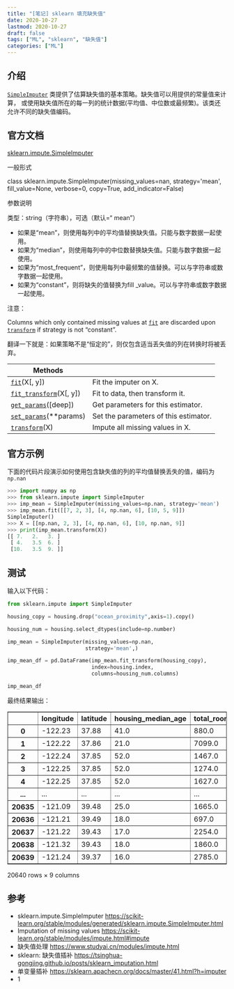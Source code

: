 ```yaml
---
title: "[笔记] sklearn 填充缺失值"
date: 2020-10-27
lastmod: 2020-10-27
draft: false
tags: ["ML", "sklearn", "缺失值"]
categories: ["ML"]
---
```


## 介绍

[`SimpleImputer`](https://www.studyai.cn/modules/generated/sklearn.impute.SimpleImputer.html#sklearn.impute.SimpleImputer) 类提供了估算缺失值的基本策略。缺失值可以用提供的常量值来计算， 或使用缺失值所在的每一列的统计数据(平均值、中位数或最频繁)。该类还允许不同的缺失值编码。

## 官方文档

 [sklearn.impute.SimpleImputer](https://scikit-learn.org/stable/modules/generated/sklearn.impute.SimpleImputer.html) 

一般形式 

class sklearn.impute.SimpleImputer(missing_values=nan, strategy='mean', fill_value=None, verbose=0, copy=True, add_indicator=False)

参数说明

类型：string（字符串），可选（默认=“ mean”）

- 如果是“mean”，则使用每列中的平均值替换缺失值。只能与数字数据一起使用。
- 如果为“median”，则使用每列中的中位数替换缺失值。只能与数字数据一起使用。
- 如果为“most_frequent”，则使用每列中最频繁的值替换。可以与字符串或数字数据一起使用。
- 如果为“constant”，则将缺失的值替换为fill _value。可以与字符串或数字数据一起使用。

注意：

Columns which only contained missing values at [`fit`](https://scikit-learn.org/stable/modules/generated/sklearn.impute.SimpleImputer.html#sklearn.impute.SimpleImputer.fit) are discarded upon [`transform`](https://scikit-learn.org/stable/modules/generated/sklearn.impute.SimpleImputer.html#sklearn.impute.SimpleImputer.transform) if strategy is not “constant”.

翻译一下就是：如果策略不是“恒定的”，则仅包含适当丢失值的列在转换时将被丢弃。

| Methods                                                      |                                       |
| ------------------------------------------------------------ | ------------------------------------- |
| [`fit`](https://scikit-learn.org/stable/modules/generated/sklearn.impute.SimpleImputer.html#sklearn.impute.SimpleImputer.fit)(X[, y]) | Fit the imputer on X.                 |
| [`fit_transform`](https://scikit-learn.org/stable/modules/generated/sklearn.impute.SimpleImputer.html#sklearn.impute.SimpleImputer.fit_transform)(X[, y]) | Fit to data, then transform it.       |
| [`get_params`](https://scikit-learn.org/stable/modules/generated/sklearn.impute.SimpleImputer.html#sklearn.impute.SimpleImputer.get_params)([deep]) | Get parameters for this estimator.    |
| [`set_params`](https://scikit-learn.org/stable/modules/generated/sklearn.impute.SimpleImputer.html#sklearn.impute.SimpleImputer.set_params)(**params) | Set the parameters of this estimator. |
| [`transform`](https://scikit-learn.org/stable/modules/generated/sklearn.impute.SimpleImputer.html#sklearn.impute.SimpleImputer.transform)(X) | Impute all missing values in X.       |

## 官方示例

下面的代码片段演示如何使用包含缺失值的列的平均值替换丢失的值，编码为 `np.nan` 

```python
>>> import numpy as np
>>> from sklearn.impute import SimpleImputer
>>> imp_mean = SimpleImputer(missing_values=np.nan, strategy='mean')
>>> imp_mean.fit([[7, 2, 3], [4, np.nan, 6], [10, 5, 9]])
SimpleImputer()
>>> X = [[np.nan, 2, 3], [4, np.nan, 6], [10, np.nan, 9]]
>>> print(imp_mean.transform(X))
[[ 7.   2.   3. ]
 [ 4.   3.5  6. ]
 [10.   3.5  9. ]]
```



## 测试

输入以下代码：


```python
from sklearn.impute import SimpleImputer

housing_copy = housing.drop("ocean_proximity",axis=1).copy()

housing_num = housing.select_dtypes(include=np.number)

imp_mean = SimpleImputer(missing_values=np.nan,
                         strategy='mean',)

imp_mean_df = pd.DataFrame(imp_mean.fit_transform(housing_copy), 
                           index=housing.index, 
                           columns=housing_num.columns)

imp_mean_df
```




<div>
<style scoped>
    .dataframe tbody tr th:only-of-type {
        vertical-align: middle;
    }


    .dataframe tbody tr th {
        vertical-align: top;
    }
    
    .dataframe thead th {
        text-align: right;
    }

</style>

最终结果输出：

<table border="1" class="dataframe">
  <thead>
    <tr style="text-align: right;">
      <th></th>
      <th>longitude</th>
      <th>latitude</th>
      <th>housing_median_age</th>
      <th>total_rooms</th>
      <th>total_bedrooms</th>
      <th>population</th>
      <th>households</th>
      <th>median_income</th>
      <th>median_house_value</th>
    </tr>
  </thead>
  <tbody>
    <tr>
      <th>0</th>
      <td>-122.23</td>
      <td>37.88</td>
      <td>41.0</td>
      <td>880.0</td>
      <td>129.0</td>
      <td>322.0</td>
      <td>126.0</td>
      <td>8.3252</td>
      <td>452600.0</td>
    </tr>
    <tr>
      <th>1</th>
      <td>-122.22</td>
      <td>37.86</td>
      <td>21.0</td>
      <td>7099.0</td>
      <td>1106.0</td>
      <td>2401.0</td>
      <td>1138.0</td>
      <td>8.3014</td>
      <td>358500.0</td>
    </tr>
    <tr>
      <th>2</th>
      <td>-122.24</td>
      <td>37.85</td>
      <td>52.0</td>
      <td>1467.0</td>
      <td>190.0</td>
      <td>496.0</td>
      <td>177.0</td>
      <td>7.2574</td>
      <td>352100.0</td>
    </tr>
    <tr>
      <th>3</th>
      <td>-122.25</td>
      <td>37.85</td>
      <td>52.0</td>
      <td>1274.0</td>
      <td>235.0</td>
      <td>558.0</td>
      <td>219.0</td>
      <td>5.6431</td>
      <td>341300.0</td>
    </tr>
    <tr>
      <th>4</th>
      <td>-122.25</td>
      <td>37.85</td>
      <td>52.0</td>
      <td>1627.0</td>
      <td>280.0</td>
      <td>565.0</td>
      <td>259.0</td>
      <td>3.8462</td>
      <td>342200.0</td>
    </tr>
    <tr>
      <th>...</th>
      <td>...</td>
      <td>...</td>
      <td>...</td>
      <td>...</td>
      <td>...</td>
      <td>...</td>
      <td>...</td>
      <td>...</td>
      <td>...</td>
    </tr>
    <tr>
      <th>20635</th>
      <td>-121.09</td>
      <td>39.48</td>
      <td>25.0</td>
      <td>1665.0</td>
      <td>374.0</td>
      <td>845.0</td>
      <td>330.0</td>
      <td>1.5603</td>
      <td>78100.0</td>
    </tr>
    <tr>
      <th>20636</th>
      <td>-121.21</td>
      <td>39.49</td>
      <td>18.0</td>
      <td>697.0</td>
      <td>150.0</td>
      <td>356.0</td>
      <td>114.0</td>
      <td>2.5568</td>
      <td>77100.0</td>
    </tr>
    <tr>
      <th>20637</th>
      <td>-121.22</td>
      <td>39.43</td>
      <td>17.0</td>
      <td>2254.0</td>
      <td>485.0</td>
      <td>1007.0</td>
      <td>433.0</td>
      <td>1.7000</td>
      <td>92300.0</td>
    </tr>
    <tr>
      <th>20638</th>
      <td>-121.32</td>
      <td>39.43</td>
      <td>18.0</td>
      <td>1860.0</td>
      <td>409.0</td>
      <td>741.0</td>
      <td>349.0</td>
      <td>1.8672</td>
      <td>84700.0</td>
    </tr>
    <tr>
      <th>20639</th>
      <td>-121.24</td>
      <td>39.37</td>
      <td>16.0</td>
      <td>2785.0</td>
      <td>616.0</td>
      <td>1387.0</td>
      <td>530.0</td>
      <td>2.3886</td>
      <td>89400.0</td>
    </tr>
  </tbody>
</table>
<p>20640 rows × 9 columns</p>

</div>



## 参考

- sklearn.impute.SimpleImputer https://scikit-learn.org/stable/modules/generated/sklearn.impute.SimpleImputer.html
- Imputation of missing values https://scikit-learn.org/stable/modules/impute.html#impute
- 缺失值处理 https://www.studyai.cn/modules/impute.html
- sklearn: 缺失值插补 https://tsinghua-gongjing.github.io/posts/sklearn_imputation.html
- 单变量插补 https://sklearn.apachecn.org/docs/master/41.html?h=imputer
- 1

